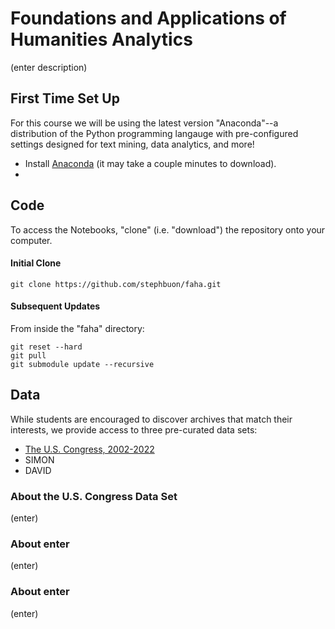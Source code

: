 # Foundations and Applications of Humanities Analytics
(enter description)

## First Time Set Up
For this course we will be using the latest version "Anaconda"--a distribution of the Python programming langauge with pre-configured settings designed for text mining, data analytics, and more! 

- Install [Anaconda](https://www.anaconda.com/products/distribution#macos) (it may take a couple minutes to download).
- 

## Code
To access the Notebooks, "clone" (i.e. "download") the repository onto your computer. 

#### Initial Clone

```
git clone https://github.com/stephbuon/faha.git
```

#### Subsequent Updates
From inside the "faha" directory:

```
git reset --hard
git pull
git submodule update --recursive 
```

## Data 
While students are encouraged to discover archives that match their interests, we provide access to three pre-curated data sets: 

- [The U.S. Congress, 2002-2022]()
- SIMON
- DAVID

### About the U.S. Congress Data Set
(enter)

### About enter
(enter)

### About enter
(enter)



